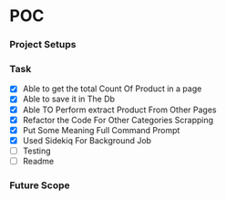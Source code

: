 # POC

### Project Setups

### Task 
- [x] Able to get the total Count Of Product in a page
- [x] Able to save it in The Db
- [x] Able TO Perform extract Product From Other Pages
- [x] Refactor the Code For Other Categories Scrapping
- [x] Put Some Meaning Full Command Prompt
- [x] Used Sidekiq For Background Job
- [ ] Testing
- [ ] Readme

### Future Scope

